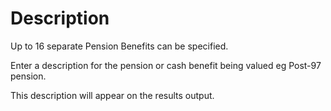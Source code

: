 # Description

Up to 16 separate Pension Benefits can be specified.

Enter a description for the pension or cash benefit being valued eg
Post-97 pension.

This description will appear on the results output.
